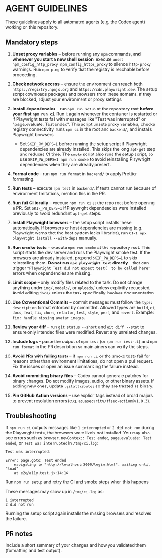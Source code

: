 # AGENT GUIDELINES

These guidelines apply to all automated agents (e.g. the Codex agent) working on this repository.

## Mandatory steps

1. **Unset proxy variables** – before running any `npm` commands, **and whenever you start a new shell session**, execute `unset npm_config_http_proxy npm_config_https_proxy` to silence `http-proxy` warnings.
   Run `npm ping` to verify that the registry is reachable before proceeding.
2. **Check network access** – ensure the environment can reach both
   `https://registry.npmjs.org` and `https://cdn.playwright.dev`. The setup
   script downloads packages and browsers from these domains. If they are
   blocked, adjust your environment or proxy settings.

3. **Install dependencies** – run `npm run setup` at the repository root **before your first `npm run ci`**. Run it again whenever the container is restarted or if Playwright tests fail with messages like "Test was interrupted" or "page.evaluate: Test ended". This script unsets proxy variables, checks registry connectivity, runs `npm ci` in the root and `backend/`, and installs Playwright browsers.
   - Set `SKIP_PW_DEPS=1` before running the setup script if Playwright dependencies are already installed. This skips the long `apt-get` step and reduces CI time. The `smoke` script also runs the setup script, so use `SKIP_PW_DEPS=1 npm run smoke` to avoid reinstalling Playwright dependencies when they are already present.
4. **Format code** – run `npm run format` in `backend/` to apply Prettier formatting.
5. **Run tests** – execute `npm test` in `backend/`. If tests cannot run because of environment limitations, mention this in the PR.
6. **Run full CI locally** – execute `npm run ci` at the repo root before opening a PR. Set `SKIP_PW_DEPS=1` if Playwright dependencies were installed previously to avoid redundant `apt-get` steps.
7. **Install Playwright browsers** – the setup script installs these automatically. If browsers or host dependencies are missing (e.g. Playwright warns that the host system lacks libraries), run `CI=1 npx playwright install --with-deps` manually.
8. **Run smoke tests** – execute `npm run smoke` at the repository root. This script starts the dev server and runs the Playwright smoke test. If the browsers are already installed, prepend `SKIP_PW_DEPS=1` to skip reinstalling them. **Do not run `npx playwright test` directly** – that can trigger `"Playwright Test did not expect test() to be called here"` errors when dependencies are missing.
9. **Limit scope** – only modify files related to the task. Do not change anything under `img/`, `models/`, or `uploads/` unless explicitly requested. Avoid editing `docs/` unless the task specifically involves documentation.
10. **Use Conventional Commits** – commit messages must follow the `type: description` format enforced by commitlint. Allowed types are `build`, `ci`, `docs`, `feat`, `fix`, `chore`, `refactor`, `test`, `style`, `perf`, and `revert`. Example: `fix: handle missing avatar images`.
11. **Review your diff** – run `git status --short` and `git diff --stat` to ensure only intended files were modified. Revert any unrelated changes.
12. **Include logs** – paste the output of `npm test` (or `npm run test-ci`) and `npm run format` in the PR description so maintainers can verify the steps.
13. **Avoid PRs with failing tests** – if `npm run ci` or the smoke tests fail for reasons other than environment limitations, do not open a pull request. Fix the issues or open an issue summarizing the failure instead.
14. **Avoid committing binary files** – Codex cannot generate patches for binary changes. Do not modify images, audio, or other binary assets. If adding new ones, update `.gitattributes` so they are treated as binary.
15. **Pin GitHub Action versions** – use explicit tags instead of broad majors to prevent resolution errors (e.g. `aquasecurity/tfsec-action@v1.0.3`).

## Troubleshooting

If `npm run ci` outputs messages like `1 interrupted` or `2 did not run` during the Playwright tests, the browsers were likely not installed. You may also see errors such as `browser.newContext: Test ended`, `page.evaluate: Test ended`, or `Test was interrupted` in `/tmp/ci.log`:

```
Test was interrupted.

Error: page.goto: Test ended.
  - navigating to "http://localhost:3000/login.html", waiting until "load"
    at e2e/a11y.test.js:14:16
```

Run `npm run setup` and retry the CI and smoke steps when this happens.

These messages may show up in `/tmp/ci.log` as:

```
1 interrupted
2 did not run
```

Running the setup script again installs the missing browsers and resolves the failure.

## PR notes

Include a short summary of your changes and how you validated them (formatting and test output).
